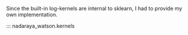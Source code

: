 Since the built-in log-kernels are internal to sklearn, I had to provide my own implementation.

::: nadaraya_watson.kernels
